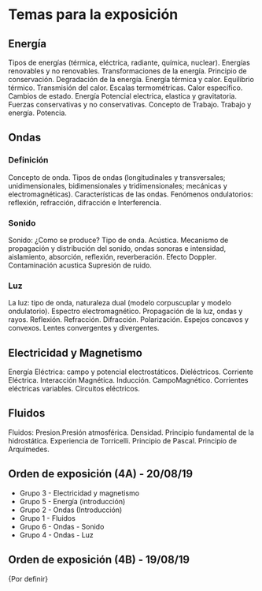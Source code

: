 # Temas para la exposición 

## Energía
Tipos de energías (térmica, eléctrica, radiante, química, nuclear). Energías renovables y no renovables. Transformaciones de la energía. Principio de conservación. Degradación de la energía. Energía térmica y calor. Equilibrio térmico. Transmisión del calor. Escalas termométricas. Calor específico. Cambios de estado. Energía Potencial electrica, elastica y gravitatoria. Fuerzas conservativas y no conservativas. Concepto de Trabajo. Trabajo y energía. Potencia.

## Ondas

### Definición
Concepto de onda. Tipos de ondas (longitudinales y transversales;  unidimensionales, bidimensionales y tridimensionales; mecánicas y electromagnéticas). Características de las ondas. Fenómenos ondulatorios: reflexión, refracción, difracción e Interferencia.

### Sonido
Sonido: ¿Como se produce? Tipo de onda. Acústica. Mecanismo de propagación y distribución del sonido, ondas sonoras e intensidad, aislamiento, absorción, reflexión, reverberación. Efecto Doppler. Contaminación acustica  Supresión de ruido.

### Luz
La luz: tipo de onda, naturaleza dual (modelo corpuscuplar y modelo ondulatorio). Espectro electromagnético. Propagación de la luz, ondas y rayos. Reflexión. Refracción. Difracción. Polarización. Espejos concavos y convexos. Lentes convergentes y divergentes.

## Electricidad y Magnetismo
Energía Eléctrica: campo y potencial electrostáticos. Dieléctricos. Corriente Eléctrica. Interacción Magnética. Inducción. CampoMagnético. Corrientes eléctricas variables. Circuitos eléctricos. 

## Fluidos
Fluidos: Presion.Presión atmosférica. Densidad. Principio fundamental de la hidrostática. Experiencia de Torricelli. Principio de Pascal. Principio de Arquímedes.


## Orden de exposición (4A) - 20/08/19
* Grupo 3 - Electricidad y magnetismo
* Grupo 5 - Energía (introducción)
* Grupo 2 - Ondas (Introducción)
* Grupo 1 - Fluidos
* Grupo 6 - Ondas - Sonido
* Grupo 4 - Ondas - Luz

## Orden de exposición (4B) - 19/08/19

{Por definir}